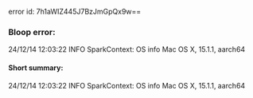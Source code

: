 error id: 7h1aWIZ445J7BzJmGpQx9w==
### Bloop error:

24/12/14 12:03:22 INFO SparkContext: OS info Mac OS X, 15.1.1, aarch64
#### Short summary: 

24/12/14 12:03:22 INFO SparkContext: OS info Mac OS X, 15.1.1, aarch64